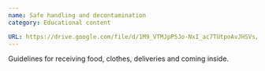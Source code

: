 ```yaml
---
name: Safe handling and decontamination
category: Educational content

URL: https://drive.google.com/file/d/1M9_VTMJpP5Jo-NxI_ac7TUtpoAvJHSVs/view
---
```


Guidelines for receiving food, clothes, deliveries and coming inside.